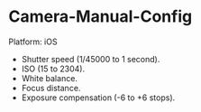 # Camera-Manual-Config

Platform: iOS

- Shutter speed (1/45000 to 1 second).
- ISO (15 to 2304).
- White balance.
- Focus distance.
- Exposure compensation (-6 to +6 stops).
